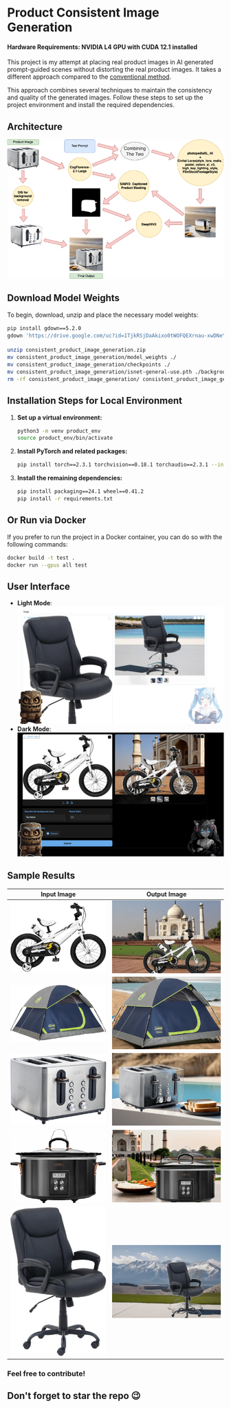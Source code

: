 

# Product Consistent Image Generation

#### Hardware Requirements: NVIDIA L4 GPU with CUDA 12.1 installed

This project is my attempt at placing real product images in AI generated prompt-guided scenes without distorting the real product images. It takes a different approach compared to the [conventional method](https://huggingface.co/spaces/ameerazam08/SAM_SDXL_Inpainting).

This approach combines several techniques to maintain the consistency and quality of the generated images. Follow these steps to set up the project environment and install the required dependencies.

## Architecture

![Architecture Image](assets/architecture.png)


## Download Model Weights

To begin, download, unzip and place the necessary model weights:

```sh
pip install gdown==5.2.0
gdown 'https://drive.google.com/uc?id=1TjkRSjDaAkixo0tWOFQEXrnau-xwDNeY'

unzip consistent_product_image_generation.zip
mv consistent_product_image_generation/model_weights ./
mv consistent_product_image_generation/checkpoints ./
mv consistent_product_image_generation/isnet-general-use.pth ./background_removal/bg_models/
rm -rf consistent_product_image_generation/ consistent_product_image_generation.zip
```

## Installation Steps for Local Environment

1. **Set up a virtual environment:**

   ```sh
   python3 -m venv product_env
   source product_env/bin/activate
   ```

2. **Install PyTorch and related packages:**

   ```sh
   pip install torch==2.3.1 torchvision==0.18.1 torchaudio==2.3.1 --index-url https://download.pytorch.org/whl/cu121
   ```

3. **Install the remaining dependencies:**

   ```sh
   pip install packaging==24.1 wheel==0.41.2
   pip install -r requirements.txt
   ```

## Or Run via Docker

If you prefer to run the project in a Docker container, you can do so with the following commands:

```sh
docker build -t test .
docker run --gpus all test
```

## User Interface

- **Light Mode**: ![Light Mode Image](assets/UI_Light_Mode.png)
- **Dark Mode**: ![Dark Mode Image](assets/UI_Dark_Mode.png)

## Sample Results

| **Input Image**                         | **Output Image**                        |
|-----------------------------------------|-----------------------------------------|
| ![Input Image 1](assets/example2.jpg)     | ![Output Image 1](assets/cycle_1.png)   |
| ![Input Image 2](assets/example5.jpg)     | ![Output Image 2](assets/tent_3.png)   |
| ![Input Image 3](assets/example3.jpg)     | ![Output Image 3](assets/toaster_1.png)   |
| ![Input Image 4](assets/example1.jpg)     | ![Output Image 4](assets/cooker_1.png)   |
| ![Input Image 5](assets/example4.jpg)     | ![Output Image 5](assets/chair_3.png)   |


### Feel free to contribute!  
## Don't forget to star the repo 😉
